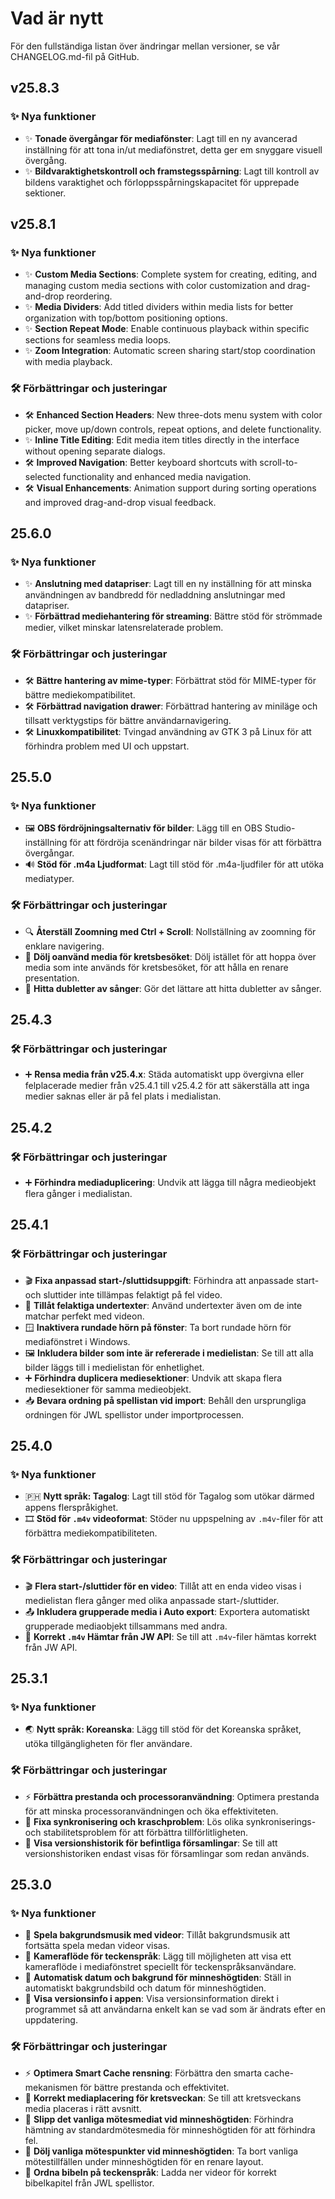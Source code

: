<!-- markdownlint-disable no-duplicate-heading -->

# Vad är nytt

För den fullständiga listan över ändringar mellan versioner, se vår CHANGELOG.md-fil på GitHub.

## v25.8.3

### ✨ Nya funktioner

- ✨ **Tonade övergångar för mediafönster**: Lagt till en ny avancerad inställning för att tona in/ut mediafönstret, detta ger em snyggare visuell övergång.
- ✨ **Bildvaraktighetskontroll och framstegsspårning**: Lagt till kontroll av bildens varaktighet och förloppsspårningskapacitet för upprepade sektioner.

## v25.8.1

### ✨ Nya funktioner

- ✨ **Custom Media Sections**: Complete system for creating, editing, and managing custom media sections with color customization and drag-and-drop reordering.
- ✨ **Media Dividers**: Add titled dividers within media lists for better organization with top/bottom positioning options.
- ✨ **Section Repeat Mode**: Enable continuous playback within specific sections for seamless media loops.
- ✨ **Zoom Integration**: Automatic screen sharing start/stop coordination with media playback.

### 🛠️ Förbättringar och justeringar

- 🛠️ **Enhanced Section Headers**: New three-dots menu system with color picker, move up/down controls, repeat options, and delete functionality.
- ✨ **Inline Title Editing**: Edit media item titles directly in the interface without opening separate dialogs.
- 🛠️ **Improved Navigation**: Better keyboard shortcuts with scroll-to-selected functionality and enhanced media navigation.
- 🛠️ **Visual Enhancements**: Animation support during sorting operations and improved drag-and-drop visual feedback.

## 25.6.0

### ✨ Nya funktioner

- ✨ **Anslutning med datapriser**: Lagt till en ny inställning för att minska användningen av bandbredd för nedladdning anslutningar med datapriser.
- ✨ **Förbättrad mediehantering för streaming**: Bättre stöd för strömmade medier, vilket minskar latensrelaterade problem.

### 🛠️ Förbättringar och justeringar

- 🛠️ **Bättre hantering av mime-typer**: Förbättrat stöd för MIME-typer för bättre mediekompatibilitet.
- 🛠️ **Förbättrad navigation drawer**: Förbättrad hantering av miniläge och tillsatt verktygstips för bättre användarnavigering.
- 🛠️ **Linuxkompatibilitet**: Tvingad användning av GTK 3 på Linux för att förhindra problem med UI och uppstart.

## 25.5.0

### ✨ Nya funktioner

- 🖼️ **OBS fördröjningsalternativ för bilder**: Lägg till en OBS Studio-inställning för att fördröja scenändringar när bilder visas för att förbättra övergångar.
- 🔊 **Stöd för .m4a Ljudformat**: Lagt till stöd för .m4a-ljudfiler för att utöka mediatyper.

### 🛠️ Förbättringar och justeringar

- 🔍 **Återställ Zoomning med Ctrl + Scroll**: Nollställning av zoomning för enklare navigering.
- 👤 **Dölj oanvänd media för kretsbesöket**: Dölj istället för att hoppa över media som inte används för kretsbesöket, för att hålla en renare presentation.
- 🎵 **Hitta dubletter av sånger**: Gör det lättare att hitta dubletter av sånger.

## 25.4.3

### 🛠️ Förbättringar och justeringar

- ➕ **Rensa media från v25.4.x**: Städa automatiskt upp övergivna eller felplacerade medier från v25.4.1 till v25.4.2 för att säkerställa att inga medier saknas eller är på fel plats i medialistan.

## 25.4.2

### 🛠️ Förbättringar och justeringar

- ➕ **Förhindra mediaduplicering**: Undvik att lägga till några medieobjekt flera gånger i medialistan.

## 25.4.1

### 🛠️ Förbättringar och justeringar

- 🎬 **Fixa anpassad start-/sluttidsuppgift**: Förhindra att anpassade start- och sluttider inte tillämpas felaktigt på fel video.
- 📝 **Tillåt felaktiga undertexter**: Använd undertexter även om de inte matchar perfekt med videon.
- 🪟 **Inaktivera rundade hörn på fönster**: Ta bort rundade hörn för mediafönstret i Windows.
- 🖼️ **Inkludera bilder som inte är refererade i medielistan**: Se till att alla bilder läggs till i medielistan för enhetlighet.
- ➕ **Förhindra duplicera mediesektioner**: Undvik att skapa flera mediesektioner för samma medieobjekt.
- 📥 **Bevara ordning på spellistan vid import**: Behåll den ursprungliga ordningen för JWL spellistor under importprocessen.

## 25.4.0

### ✨ Nya funktioner

- 🇵🇭 **Nytt språk: Tagalog**: Lagt till stöd för Tagalog som utökar därmed appens flerspråkighet.
- 🎞️ **Stöd för `.m4v` videoformat**: Stöder nu uppspelning av `.m4v`-filer för att förbättra mediekompatibiliteten.

### 🛠️ Förbättringar och justeringar

- 🎬 **Flera start-/sluttider för en video**: Tillåt att en enda video visas i medielistan flera gånger med olika anpassade start-/sluttider.
- 📤 **Inkludera grupperade media i Auto export**: Exportera automatiskt grupperade mediaobjekt tillsammans med andra.
- 📡 **Korrekt `.m4v` Hämtar från JW API**: Se till att `.m4v`-filer hämtas korrekt från JW API.

## 25.3.1

### ✨ Nya funktioner

- 🌏 **Nytt språk: Koreanska**: Lägg till stöd för det Koreanska språket, utöka tillgängligheten för fler användare.

### 🛠️ Förbättringar och justeringar

- ⚡ **Förbättra prestanda och processoranvändning**: Optimera prestanda för att minska processoranvändningen och öka effektiviteten.
- 🔄 **Fixa synkronisering och kraschproblem**: Lös olika synkroniserings- och stabilitetsproblem för att förbättra tillförlitligheten.
- 📜 **Visa versionshistorik för befintliga församlingar**: Se till att versionshistoriken endast visas för församlingar som redan används.

## 25.3.0

### ✨ Nya funktioner

- 🎵 **Spela bakgrundsmusik med videor**: Tillåt bakgrundsmusik att fortsätta spela medan videor visas.
- 🎥 **Kameraflöde för teckenspråk**: Lägg till möjligheten att visa ett kameraflöde i mediafönstret speciellt för teckenspråksanvändare.
- 📅 **Automatisk datum och bakgrund för minneshögtiden**: Ställ in automatiskt bakgrundsbild och datum för minneshögtiden.
- 📜 **Visa versionsinfo i appen**: Visa versionsinformation direkt i programmet så att användarna enkelt kan se vad som är ändrats efter en uppdatering.

### 🛠️ Förbättringar och justeringar

- ⚡ **Optimera Smart Cache rensning**: Förbättra den smarta cache-mekanismen för bättre prestanda och effektivitet.
- 📂 **Korrekt mediaplacering för kretsveckan**: Se till att kretsveckans media placeras i rätt avsnitt.
- 📅 **Slipp det vanliga mötesmediat vid minneshögtiden**: Förhindra hämtning av standardmötesmedia för minneshögtiden för att förhindra fel.
- 📅 **Dölj vanliga mötespunkter vid minneshögtiden**: Ta bort vanliga mötestillfällen under minneshögtiden för en renare layout.
- 📖 **Ordna bibeln på teckenspråk**: Ladda ner videor för korrekt bibelkapitel från JWL spellistor.
